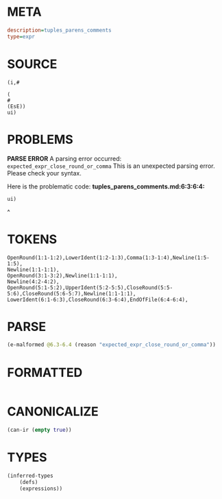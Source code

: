 # META
~~~ini
description=tuples_parens_comments
type=expr
~~~
# SOURCE
~~~roc
(i,#

(
#
(EsE))
ui)
~~~
# PROBLEMS
**PARSE ERROR**
A parsing error occurred: `expected_expr_close_round_or_comma`
This is an unexpected parsing error. Please check your syntax.

Here is the problematic code:
**tuples_parens_comments.md:6:3:6:4:**
```roc
ui)
```
  ^


# TOKENS
~~~zig
OpenRound(1:1-1:2),LowerIdent(1:2-1:3),Comma(1:3-1:4),Newline(1:5-1:5),
Newline(1:1-1:1),
OpenRound(3:1-3:2),Newline(1:1-1:1),
Newline(4:2-4:2),
OpenRound(5:1-5:2),UpperIdent(5:2-5:5),CloseRound(5:5-5:6),CloseRound(5:6-5:7),Newline(1:1-1:1),
LowerIdent(6:1-6:3),CloseRound(6:3-6:4),EndOfFile(6:4-6:4),
~~~
# PARSE
~~~clojure
(e-malformed @6.3-6.4 (reason "expected_expr_close_round_or_comma"))
~~~
# FORMATTED
~~~roc

~~~
# CANONICALIZE
~~~clojure
(can-ir (empty true))
~~~
# TYPES
~~~clojure
(inferred-types
	(defs)
	(expressions))
~~~
